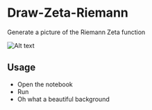 # Draw-Zeta-Riemann

Generate a picture of the Riemann Zeta function

![Alt text](zeta.png?raw=true "Result")

## Usage

- Open the notebook
- Run
- Oh what a beautiful background
